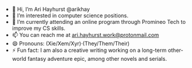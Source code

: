 - 👋 Hi, I’m Ari Hayhurst @arikhay
- 👀 I’m interested in computer science positions.
- 🌱 I’m currently attending an online program through Promineo Tech to improve my CS skills.
- 📫 You can reach me at ari.hayhurst.work@protonmail.com
- 😄 Pronouns: (Xie/Xem/Xyr)·(They/Them/Their)
- ⚡ Fun fact: I am also a creative writing working on a long-term other-world fantasy adventure epic, among other novels and serials.

<!---
arikhay/arikhay is a ✨ special ✨ repository because its `README.md` (this file) appears on your GitHub profile.
You can click the Preview link to take a look at your changes.
--->
